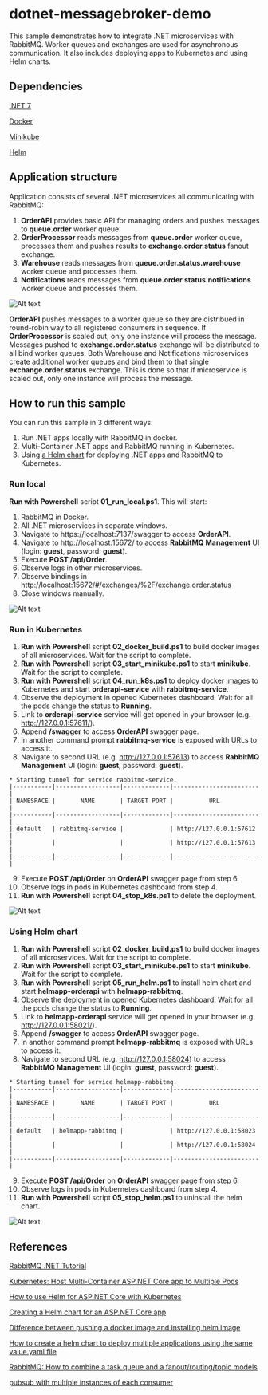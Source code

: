 # dotnet-messagebroker-demo

This sample demonstrates how to integrate .NET microservices with RabbitMQ. Worker queues and exchanges are used for asynchronous communication. It also includes deploying apps to Kubernetes and using Helm charts.

## Dependencies
[.NET 7](https://dotnet.microsoft.com/en-us/download/dotnet/7.0)

[Docker](https://docs.docker.com/engine/install/)

[Minikube](https://minikube.sigs.k8s.io/docs/start/)

[Helm](https://helm.sh/docs/intro/install/)

## Application structure

Application consists of several .NET microservices all communicating with RabbitMQ:
1. **OrderAPI** provides basic API for managing orders and pushes messages to **queue.order** worker queue.
2. **OrderProcessor** reads messages from **queue.order** worker queue, processes them and pushes results to **exchange.order.status** fanout exchange.
3. **Warehouse** reads messages from **queue.order.status.warehouse** worker queue and processes them.
4. **Notifications** reads messages from **queue.order.status.notifications** worker queue and processes them.

![Alt text](docs/rabbitmq_integration.png?raw=true "Application structure")

**OrderAPI** pushes messages to a worker queue so they are distribued in round-robin way to all registered consumers in sequence. If **OrderProcessor** is scaled out, only one instance will process the message.
Messages pushed to **exchange.order.status** exchange will be distributed to all bind worker queues. Both Warehouse and Notifications microservices create additional worker queues and bind them to that single **exchange.order.status** exchange. This is done so that if microservice is scaled out, only one instance will process the message.

## How to run this sample

You can run this sample in 3 different ways:
1. Run .NET apps locally with RabbitMQ in docker.
2. Multi-Container .NET apps and RabbitMQ running in Kubernetes.
3. Using [a Helm chart](https://github.com/helm/helm) for deploying .NET apps and RabbitMQ to Kubernetes.

### Run local

**Run with Powershell** script **01_run_local.ps1**. This will start:
1. RabbitMQ in Docker.
2. All .NET microservices in separate windows.
3. Navigate to https://localhost:7137/swagger to access **OrderAPI**.
4. Navigate to http://localhost:15672/ to access **RabbitMQ Management** UI (login: **guest**, password: **guest**).
5. Execute **POST /api/Order**.
6. Observe logs in other microservices.
7. Observe bindings in http://localhost:15672/#/exchanges/%2F/exchange.order.status
8. Close windows manually.

![Alt text](docs/run_local.png?raw=true "Run local")

### Run in Kubernetes

1. **Run with Powershell** script **02_docker_build.ps1** to build docker images of all microservices. Wait for the script to complete.
2. **Run with Powershell** script **03_start_minikube.ps1** to start **minikube**. Wait for the script to complete.
3. **Run with Powershell** script **04_run_k8s.ps1** to deploy docker images to Kubernetes and start **orderapi-service** with **rabbitmq-service**.
4. Observe the deployment in opened Kubernetes dashboard. Wait for all the pods change the status to **Running**.
5. Link to **orderapi-service** service will get opened in your browser (e.g. http://127.0.0.1:57611/).
6. Append **/swagger** to access **OrderAPI** swagger page.
7. In another command prompt **rabbitmq-service** is exposed with URLs to access it.
8. Navigate to second URL (e.g. http://127.0.0.1:57613) to access **RabbitMQ Management** UI (login: **guest**, password: **guest**).

```
* Starting tunnel for service rabbitmq-service.
|-----------|------------------|-------------|------------------------|
| NAMESPACE |       NAME       | TARGET PORT |          URL           |
|-----------|------------------|-------------|------------------------|
| default   | rabbitmq-service |             | http://127.0.0.1:57612 |
|           |                  |             | http://127.0.0.1:57613 |
|-----------|------------------|-------------|------------------------|
```

9. Execute **POST /api/Order** on **OrderAPI** swagger page from step 6.
10. Observe logs in pods in Kubernetes dashboard from step 4.
11. **Run with Powershell** script **04_stop_k8s.ps1** to delete the deployment.

![Alt text](docs/run_k8s.png?raw=true "Run in Kubernetes")

### Using Helm chart

1. **Run with Powershell** script **02_docker_build.ps1** to build docker images of all microservices. Wait for the script to complete.
2. **Run with Powershell** script **03_start_minikube.ps1** to start **minikube**. Wait for the script to complete.
3. **Run with Powershell** script **05_run_helm.ps1** to install helm chart and start **helmapp-orderapi** with **helmapp-rabbitmq**.
4. Observe the deployment in opened Kubernetes dashboard. Wait for all the pods change the status to **Running**.
5. Link to **helmapp-orderapi** service will get opened in your browser (e.g. http://127.0.0.1:58021/).
6. Append **/swagger** to access **OrderAPI** swagger page.
7. In another command prompt **helmapp-rabbitmq** is exposed with URLs to access it.
8. Navigate to second URL (e.g. http://127.0.0.1:58024) to access **RabbitMQ Management** UI (login: **guest**, password: **guest**).

```
* Starting tunnel for service helmapp-rabbitmq.
|-----------|------------------|-------------|------------------------|
| NAMESPACE |       NAME       | TARGET PORT |          URL           |
|-----------|------------------|-------------|------------------------|
| default   | helmapp-rabbitmq |             | http://127.0.0.1:58023 |
|           |                  |             | http://127.0.0.1:58024 |
|-----------|------------------|-------------|------------------------|
```

9. Execute **POST /api/Order** on **OrderAPI** swagger page from step 6.
10. Observe logs in pods in Kubernetes dashboard from step 4.
11. **Run with Powershell** script **05_stop_helm.ps1** to uninstall the helm chart.

![Alt text](docs/helmchart_structure.png?raw=true "Helm chart structure")

## References
[RabbitMQ .NET Tutorial](https://www.rabbitmq.com/tutorials/tutorial-one-dotnet.html)

[Kubernetes: Host Multi-Container ASP.NET Core app to Multiple Pods](https://www.yogihosting.com/aspnet-core-kubernetes-multi-pods/)

[How to use Helm for ASP.NET Core with Kubernetes](https://www.yogihosting.com/helm-charts-aspnet-core-kubernetes/)

[Creating a Helm chart for an ASP.NET Core app](https://andrewlock.net/deploying-asp-net-core-applications-to-kubernetes-part-4-creating-a-helm-chart-for-an-aspnetcore-app/)

[Difference between pushing a docker image and installing helm image](https://stackoverflow.com/questions/70093925/difference-between-pushing-a-docker-image-and-installing-helm-image)

[How to create a helm chart to deploy multiple applications using the same value.yaml file](https://stackoverflow.com/questions/48806009/how-to-create-a-helm-chart-to-deploy-multiple-applications-using-the-same-value)

[RabbitMQ: How to combine a task queue and a fanout/routing/topic models](https://stackoverflow.com/questions/36112650/rabbitmq-how-to-combine-a-task-queue-and-a-fanout-routing-topic-models)

[pubsub with multiple instances of each consumer](https://softwareengineering.stackexchange.com/questions/354400/pubsub-with-multiple-instances-of-each-consumer)
